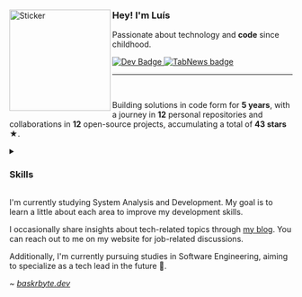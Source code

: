 <div>
    <img align="left" src="img/cat-sticker.png" width="180" alt="Sticker">
    <div>
        <h3>Hey! I'm Luís</h3>
        <p>Passionate about technology and <b>code</b> since childhood.</p>
        <div>
            <a href="https://dev.to/baskerbyte">
                <img src="https://img.shields.io/badge/dev.to-0A0A0A?style=for-the-badge&logo=devdotto&logoColor=white" alt="Dev Badge"/>
            </a>
            <a href="https://www.tabnews.com.br/baskerbyte">
                <img src="https://img.shields.io/badge/TabNews-FFFFFF?style=for-the-badge&logoColor=000000" alt="TabNews badge"/>
            </a>
        </div>
    </div>
</div>
<hr>
<br>
<div>
    <p>
        Building solutions in code form for <b>5 years</b>,
        with a journey in <b>12</b> personal repositories and collaborations in
        <b>12</b> open-source projects, accumulating a total of
        <b>43 stars ★</b>.
    </p>
</div>
<details>
    <summary>
        <h3>Skills</h3>
    </summary>
    <div>
        <div>
            <h4>Backend</h4>
            <a>
                <img src="https://img.shields.io/badge/Kotlin-000000?&style=for-the-badge&logo=kotlin&logoColor=white" alt="Kotlin Badge"/>
            </a>
            <a>
                <img src="https://img.shields.io/badge/Java-FFFFFF?style=for-the-badge&logo=openjdk&logoColor=black" alt="Java Badge"/>
            </a>
            <a>
                <img src="https://img.shields.io/badge/JavaScript-000000?style=for-the-badge&logo=javascript&logoColor=white" alt="Javascript Badge"/>
            </a>
            <a>
                <img src="https://img.shields.io/badge/Rust-000000?style=for-the-badge&logo=rust&logoColor=white" alt="Rust Badge"/>
            </a>
            <a>
                <img src="https://img.shields.io/badge/Python-FFFFFF?style=for-the-badge&logo=python&logoColor=black" alt="Python Badge">
            </a>
        </div>
        <div>
            <h4>Frontend</h4>
            <a>
                <img src="https://img.shields.io/badge/HTML5-000000?style=for-the-badge&logo=html5&logoColor=white" alt="Html Badge">
            </a>
            <a>
                <img src="https://img.shields.io/badge/CSS3-000000?style=for-the-badge&logo=css3&logoColor=white" alt="Css Badge">
            </a>
            <a>
                <img src="https://img.shields.io/badge/React-FFFFFF?style=for-the-badge&logo=react&logoColor=black" alt="React Badge">
            </a>
        </div>
    </div>
    <div>
        <div>
            <h4>Database</h4>
            <div>
                <a>
                    <img src="https://img.shields.io/badge/SQLite-FFFFFF?style=for-the-badge&logo=sqlite&logoColor=black" alt="SQLite Badge"/>
                </a>
                <a>
                    <img src="https://img.shields.io/badge/PostgreSQL-000000?style=for-the-badge&logo=postgresql&logoColor=white" alt="PostgreSQL Badge"/>
                </a>
                <a>
                    <img src="https://img.shields.io/badge/MongoDB-000000?style=for-the-badge&logo=mongodb&logoColor=white" alt="MongoDB Badge"/>
                </a>
            </div>
        </div>
    <div>
        <h5>Hosting</h5>
        <div>
            <a>
                <img src="https://img.shields.io/badge/Azure-FFFFFF?style=for-the-badge&logo=microsoft-azure&logoColor=black" alt="Azure Badge">
            </a>
            <a>
                <img src="https://img.shields.io/badge/Heroku-000000?style=for-the-badge&logo=heroku&logoColor=white" alt="Heroku Badge">
            </a>
        </div>
    </div>
</div>
</details>
<div>
    <p>
        I'm currently studying System Analysis and Development. My goal is to learn a 
        little about each area to improve my development skills.
    </p>
    <p>
        I occasionally share insights about tech-related topics through <a href="https://baskrbyte.dev/blog">my blog</a>. You can reach
        out to me on my website for job-related discussions.
    </p>
    <p>
        Additionally, I'm currently pursuing studies in Software Engineering, aiming to specialize
        as a tech lead in the future 🖤.
    </p>
    <p>
        <i>~ <a href="https://baskrbyte.dev">baskrbyte.dev</a></i>
    </p>
</div>
